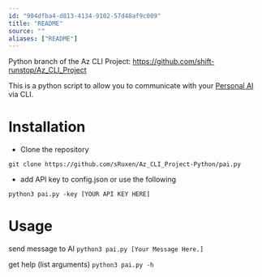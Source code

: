 ```yaml
---
id: "904dfba4-d813-4134-9102-57d48af9c009"
title: "README"
source: ""
aliases: ["README"]
---
```

Python branch of the Az CLI Project: https://github.com/shift-runstop/Az_CLI_Project

This is a python script to allow you to communicate with your [Personal AI](https://personal.ai) via CLI.

# Installation
* Clone the repository
```
git clone https://github.com/sRuxen/Az_CLI_Project-Python/pai.py
```
* add API key to config.json or use the following
```
python3 pai.py -key [YOUR API KEY HERE]
```

# Usage
send message to AI
``
python3 pai.py [Your Message Here.]
``

get help (list arguments)
``
python3 pai.py -h
``




